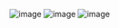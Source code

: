 ![image](https://user-images.githubusercontent.com/83713146/134456606-d6e33336-2fb5-43b4-99b4-3b6567b53387.png)
![image](https://user-images.githubusercontent.com/83713146/134456631-023cbdbf-5498-49af-bdbc-0d3b1c09a4d4.png)
![image](https://user-images.githubusercontent.com/83713146/134457049-d97ab33c-a28c-4393-b9d1-9148fd855b5c.png)

